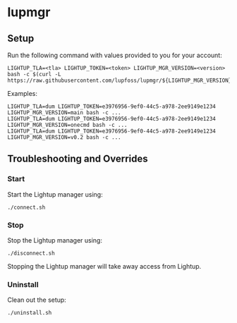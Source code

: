 # lupmgr

## Setup

Run the following command with values provided to you for your account:

```
LIGHTUP_TLA=<tla> LIGHTUP_TOKEN=<token> LIGHTUP_MGR_VERSION=<version> bash -c $(curl -L https://raw.githubusercontent.com/lupfoss/lupmgr/${LIGHTUP_MGR_VERSION}/bootstrap.sh)
```

Examples:

```
LIGHTUP_TLA=dum LIGHTUP_TOKEN=e3976956-9ef0-44c5-a978-2ee9149e1234 LIGHTUP_MGR_VERSION=main bash -c ...
LIGHTUP_TLA=dum LIGHTUP_TOKEN=e3976956-9ef0-44c5-a978-2ee9149e1234 LIGHTUP_MGR_VERSION=onecmd bash -c ...
LIGHTUP_TLA=dum LIGHTUP_TOKEN=e3976956-9ef0-44c5-a978-2ee9149e1234 LIGHTUP_MGR_VERSION=v0.2 bash -c ...
```

## Troubleshooting and Overrides

### Start

Start the Lightup manager using:

```
./connect.sh
```

### Stop

Stop the Lightup manager using:

```
./disconnect.sh
```

Stopping the Lightup manager will take away access from Lightup.


### Uninstall

Clean out the setup:

```
./uninstall.sh
```
